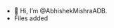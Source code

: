- 👋 Hi, I’m @AbhishekMishraADB.
- Files added

<!---
AbhishekMishraADB/AbhishekMishraADB is a ✨ special ✨ repository because its `README.md` (this file) appears on your GitHub profile.
You can click the Preview link to take a look at your changes.
--->

